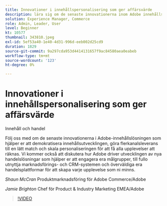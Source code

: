 ```yaml
---
title: Innovationer i innehållspersonalisering som ger affärsvärde
description: lära sig om de senaste innovationerna inom Adobe innehållslösningar och hur Adobe driver på utvecklingen inom handelslösningar
solution: Experience Manager, Commerce
role: Admin, Leader, User
level: Beginner
kt: 10577
thumbnail: 343810.jpeg
exl-id: 5ef53a40-1e40-4d31-996d-eeb002d25cd9
duration: 1829
source-git-commit: 9a297cda953d4414131657f9ac84580aea0eabeb
workflow-type: tm+mt
source-wordcount: '123'
ht-degree: 0%

---
```


# Innovationer i innehållspersonalisering som ger affärsvärde

Innehåll och handel

Följ oss med om de senaste innovationerna i Adobe-innehållslösningen som hjälper er att demokratisera innehållsutvecklingen, göra flerkanalsleverans till en lätt match och skala personaliseringen för att få alla upplevelser att räknas.  Vi kommer också att diskutera hur Adobe driver utvecklingen av nya handelslösningar som hjälper er att engagera era målgrupper, till fullo utnyttja marknadsförings- och CRM-systemen och överväldiga era handelsplattformar för att skapa varje upplevelse som ni minns.

*Shaun McCran* Produktmarknadsföring för Adobe Commerce/Adobe

*Jamie Brighton* Chef för Product &amp; Industry Marketing EMEA/Adobe

>[!VIDEO](https://video.tv.adobe.com/v/343810/?quality=12&learn=on)
